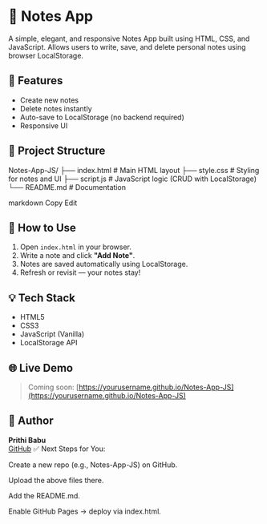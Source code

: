 # 📝 Notes App

A simple, elegant, and responsive Notes App built using HTML, CSS, and JavaScript. Allows users to write, save, and delete personal notes using browser LocalStorage.

## 🚀 Features

- Create new notes
- Delete notes instantly
- Auto-save to LocalStorage (no backend required)
- Responsive UI

## 📂 Project Structure

Notes-App-JS/
├── index.html # Main HTML layout
├── style.css # Styling for notes and UI
├── script.js # JavaScript logic (CRUD with LocalStorage)
└── README.md # Documentation

markdown
Copy
Edit

## 🔧 How to Use

1. Open `index.html` in your browser.
2. Write a note and click **"Add Note"**.
3. Notes are saved automatically using LocalStorage.
4. Refresh or revisit — your notes stay!

## 💡 Tech Stack

- HTML5
- CSS3
- JavaScript (Vanilla)
- LocalStorage API

## 🌐 Live Demo

> Coming soon: [https://yourusername.github.io/Notes-App-JS](https://yourusername.github.io/Notes-App-JS)

## 👤 Author

**Prithi Babu**  
[GitHub](https://github.com/prithi2004)
✅ Next Steps for You:

Create a new repo (e.g., Notes-App-JS) on GitHub.

Upload the above files there.

Add the README.md.

Enable GitHub Pages → deploy via index.html.
